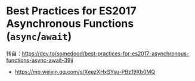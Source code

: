 # Best Practices for ES2017 Asynchronous Functions (`async`/`await`)

转自：https://dev.to/somedood/best-practices-for-es2017-asynchronous-functions-async-await-39ji
* https://mp.weixin.qq.com/s/XeezXHxSYsu-PBz19Xb0MQ

